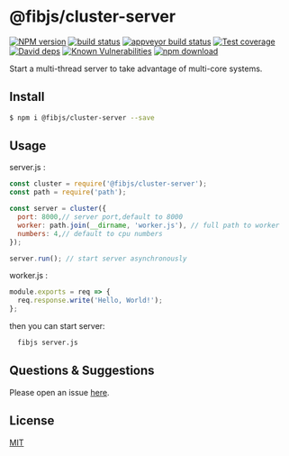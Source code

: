 # @fibjs/cluster-server

[![NPM version][npm-image]][npm-url]
[![build status][travis-image]][travis-url]
[![appveyor build status][appveyor-image]][appveyor-url]
[![Test coverage][codecov-image]][codecov-url]
[![David deps][david-image]][david-url]
[![Known Vulnerabilities][snyk-image]][snyk-url]
[![npm download][download-image]][download-url]

[npm-image]: https://img.shields.io/npm/v/@fibjs/cluster-server.svg?style=flat-square
[npm-url]: https://npmjs.org/package/@fibjs/cluster-server
[travis-image]: https://img.shields.io/travis/fibjs-modules/cluster-server.svg?style=flat-square
[travis-url]: https://travis-ci.org/fibjs-modules/cluster-server
[appveyor-image]: https://ci.appveyor.com/api/projects/status/50xpe6gjlnlqnaxj/branch/master?svg=true
[appveyor-url]: https://ci.appveyor.com/project/ngot/cluster-server
[codecov-image]: https://img.shields.io/codecov/c/github/fibjs-modules/cluster-server.svg?style=flat-square
[codecov-url]: https://codecov.io/github/fibjs-modules/cluster-server?branch=master
[david-image]: https://img.shields.io/david/fibjs-modules/cluster-server.svg?style=flat-square
[david-url]: https://david-dm.org/fibjs-modules/cluster-server
[snyk-image]: https://snyk.io/test/npm/@fibjs/cluster-server/badge.svg?style=flat-square
[snyk-url]: https://snyk.io/test/npm/@fibjs/cluster-server
[download-image]: https://img.shields.io/npm/dm/@fibjs/cluster-server.svg?style=flat-square
[download-url]: https://npmjs.org/package/@fibjs/cluster-server

Start a multi-thread server to take advantage of multi-core systems.

## Install

```bash
$ npm i @fibjs/cluster-server --save
```

## Usage

server.js :

```js
const cluster = require('@fibjs/cluster-server');
const path = require('path');

const server = cluster({
  port: 8000,// server port,default to 8000
  worker: path.join(__dirname, 'worker.js'), // full path to worker 
  numbers: 4,// default to cpu numbers
});

server.run(); // start server asynchronously
```

worker.js :

```js
module.exports = req => {
  req.response.write('Hello, World!');
};
```

then you can start server:

```bash
  fibjs server.js
```

## Questions & Suggestions

Please open an issue [here](https://github.com/fibjs-modules/cluster-server/issues).

## License

[MIT](LICENSE)